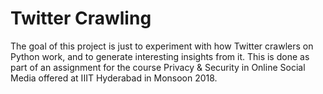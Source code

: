 # Twitter Crawling

The goal of this project is just to experiment with how Twitter crawlers on Python work, and to generate interesting insights from it. This is done as part of an assignment for the course Privacy & Security in Online Social Media offered at IIIT Hyderabad in Monsoon 2018.

